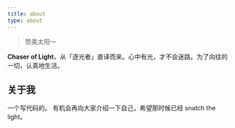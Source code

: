 ```yaml
---
title: about
type: about
---
```


> 赞美太阳～

**Chaser of Light**，从「逐光者」直译而来。心中有光，才不会迷路。为了向往的一切，认真地生活。

## 关于我

一个写代码的。
有机会再向大家介绍一下自己，希望那时候已经 snatch the light。
